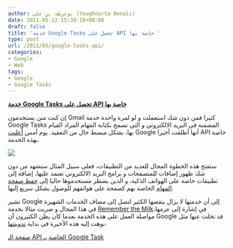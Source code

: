 ```yaml
---
author: يوغرطة بن علي (Youghourta Benali)
date: 2011-05-12 15:39:18+00:00
draft: false
title: 'خدمة Google Tasks تحصل على API خاصة بها '
type: post
url: /2011/05/google-tasks-api/
categories:
- Google
- Web
tags:
- Google
- Google Tasks
---
```


[**خدمة Google Tasks تحصل على API خاصة بها**](https://www.it-scoop.com/2011/05/google-tasks-api/)


إن كنت منن يستخدمون Gmail كثيرا فمن دون شك استعملت و لو لمرة واحدة خدمة Google Tasks المضمنة في البريد الالكتروني و التي تسمح بكتابة المهام المراد القيام بها، بشكل مبسط خال من التعقيد. يوم أمس [أعلنت](http://googlesystem.blogspot.com/2011/05/google-tasks-api.html) Google أنها أطلقت أخيرا API خاصة بهذه الخدمة.

[![](https://1.bp.blogspot.com/-Yl92bO2U9yM/TcqfU84N6QI/AAAAAAAAr60/NcF-qllIWTA/s640/tasks-api.png )
](https://www.it-scoop.com/2011/05/google-tasks-api/)

ستفتح هذه الخطوة المجال للعديد من التطبيقات، فعلى سبيل المثال سنشهد من دون شك ظهور إضافات للمتصفحات و برامج البريد الالكتروني تعتمد عليها، إضافة إلى تطبيقات خاصة على الهواتف الذكية، و الذين يضطر مستخدموها حاليا إلى [حفظ صفحة المهام](https://mail.google.com/tasks/ig?pli=1) الخاصة بهم كصفحة على هواتفهم للوصول بشكل سريع إليها.

تشير Google إلى أن خدمتها لا يزال ينقصها الكثير لتصل إلى مصاف الخدمات الشهيرة في هذا المجال و ضربت مثالا بخدمة [Remember the Milk](http://www.rememberthemilk.com/)،في إشارة إلى عزمها مواصلة العمل على هذه الخدمة بعدما كان يظن الكثيرون أن Google قد تخلت عنها مثل نوهت إليه هذه الأخيرة في بداية [تدوينتها](http://googlesystem.blogspot.com/2011/05/google-tasks-api.html).

[صفحة الـ API الخاصة بـ Google Task](http://code.google.com/intl/fr/apis/tasks/index.html)


